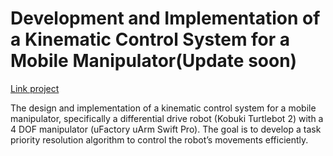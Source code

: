 # Development and Implementation of a Kinematic Control System for a Mobile Manipulator(Update soon)
[Link project](https://eric-nguyen1402.github.io/kinematic-control-system.github.io/)

The design and implementation of a kinematic control system for a mobile manipulator, specifically a differential drive robot (Kobuki Turtlebot 2) with a 4 DOF manipulator (uFactory uArm Swift Pro). The goal is to develop a task priority resolution algorithm to control the robot’s movements efficiently.
